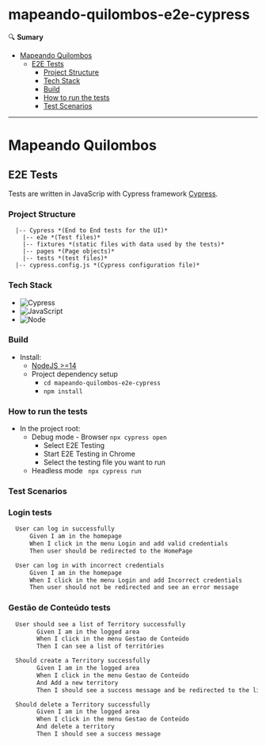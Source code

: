 # mapeando-quilombos-e2e-cypress
🔍 **Sumary**
- [Mapeando Quilombos](#Mapeando-Quilombos)
  - [E2E Tests](#testes-e2e)
    - [Project Structure](#estrutura-do-projeto)
    - [Tech Stack](#Tech-Stack)
    - [Build](#Build)
    - [How to run the tests](#How-to-run-the-tests)
    - [Test Scenarios](#Test_Scenarios)
      
---

# Mapeando Quilombos



## E2E Tests

Tests are written in JavaScrip with Cypress framework [Cypress](https://www.cypress.io/).

### Project Structure

```
  |-- Cypress *(End to End tests for the UI)*
    |-- e2e *(Test files)*
    |-- fixtures *(static files with data used by the tests)*
    |-- pages *(Page objects)*
    |-- tests *(test files)*
  |-- cypress.config.js *(Cypress configuration file)*
```

### Tech Stack

 - ![Cypress](https://img.shields.io/badge/code-cypress-b0e0df)
 - ![JavaScript](https://img.shields.io/badge/code-javascript-b0e0df)
 - ![Node](https://img.shields.io/badge/code-node16-b0e0df)

### Build
 - Install:
   - [NodeJS >=14](https://nodejs.org/en/)
   - Project dependency setup  
     - `cd mapeando-quilombos-e2e-cypress` 
     - `npm install` 

### How to run the tests

 - In the project root:
   - Debug mode - Browser `npx cypress open`
     - Select E2E Testing
     - Start E2E Testing in Chrome
     - Select the testing file you want to run
   - Headless mode ` npx cypress run`

### Test Scenarios

### Login tests
```diff
  User can log in successfully
      Given I am in the homepage
      When I click in the menu Login and add valid credentials
      Then user should be redirected to the HomePage

  User can log in with incorrect credentials
      Given I am in the homepage
      When I click in the menu Login and add Incorrect credentials
      Then user should not be redirected and see an error message
```
### Gestão de Conteúdo tests

```diff
  User should see a list of Territory successfully
        Given I am in the logged area
        When I click in the menu Gestao de Conteúdo
        Then I can see a list of territóries

  Should create a Territory successfully
        Given I am in the logged area
        When I click in the menu Gestao de Conteúdo
        And Add a new territory
        Then I should see a success message and be redirected to the list of territory

  Should delete a Territory successfully
        Given I am in the logged area
        When I click in the menu Gestao de Conteúdo
        And delete a territory
        Then I should see a success message
```
